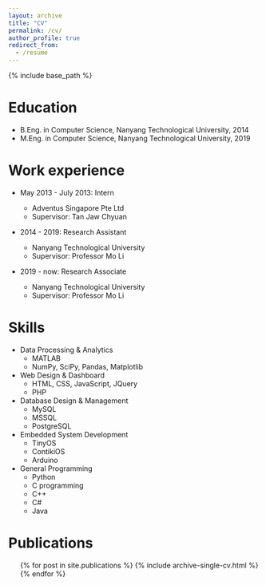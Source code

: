```yaml
---
layout: archive
title: "CV"
permalink: /cv/
author_profile: true
redirect_from:
  - /resume
---
```


{% include base_path %}

Education
======
* B.Eng. in Computer Science, Nanyang Technological University, 2014
* M.Eng. in Computer Science, Nanyang Technological University, 2019

Work experience
======
* May 2013 - July 2013: Intern
  * Adventus Singapore Pte Ltd
  * Supervisor: Tan Jaw Chyuan
  
* 2014 - 2019: Research Assistant
  * Nanyang Technological University
  * Supervisor: Professor Mo Li

* 2019 - now: Research Associate
  * Nanyang Technological University
  * Supervisor: Professor Mo Li
  
Skills
======
* Data Processing & Analytics
  * MATLAB
  * NumPy, SciPy, Pandas, Matplotlib
* Web Design & Dashboard
  * HTML, CSS, JavaScript, JQuery
  * PHP
* Database Design & Management
  * MySQL
  * MSSQL
  * PostgreSQL
* Embedded System Development
  * TinyOS
  * ContikiOS
  * Arduino
* General Programming
  * Python
  * C programming
  * C++
  * C#
  * Java

Publications
======
  <ul>{% for post in site.publications %}
    {% include archive-single-cv.html %}
  {% endfor %}</ul>
